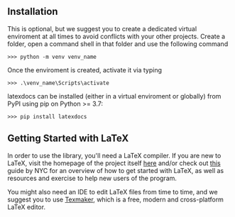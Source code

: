 ## Installation

This is optional, but we suggest you to create a dedicated virtual enviroment at all times to avoid conflicts with your other projects. Create a folder, open a command shell in that folder and use the following command

```console
>>> python -m venv venv_name
```

Once the enviroment is created, activate it via typing

```console
>>> .\venv_name\Scripts\activate
```

latexdocs can be installed (either in a virtual enviroment or globally) from PyPI using pip on Python >= 3.7:

```console
>>> pip install latexdocs
```

## Getting Started with LaTeX

In order to use the library, you'll need a LaTeX compiler. If you are new to LaTeX,
visit the homepage of the project itself [here](https://www.latex-project.org/get/) and/or
check out [this](https://guides.nyu.edu/LaTeX/installation) guide by NYC for an overview of how to get started with LaTeX, as well as resources and exercise to help new users of the program.

You might also need an IDE to edit LaTeX files from time to time, and we suggest you to use [Texmaker](https://www.xm1math.net/texmaker/), which is a free, modern and cross-platform LaTeX editor.
